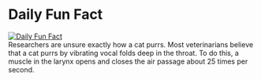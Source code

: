 # Daily Fun Fact
[![Daily Fun Fact](https://github.com/huy2x/daily-fun-facts/actions/workflows/daily-fun-facts.yml/badge.svg)](https://github.com/huy2x/daily-fun-facts/actions/workflows/daily-fun-facts.yml)<br/>
Researchers are unsure exactly how a cat purrs. Most veterinarians believe that a cat purrs by vibrating vocal folds deep in the throat. To do this, a muscle in the larynx opens and closes the air passage about 25 times per second.
